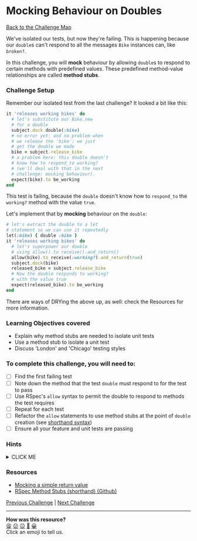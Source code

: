 # Mocking Behaviour on Doubles

[Back to the Challenge Map](0_challenge_map.md)

We've isolated our tests, but now they're failing. This is happening because our `double`s can't respond to all the messages `Bike` instances can, like `broken?`.

In this challenge, you will **mock** behaviour by allowing `double`s to respond to certain methods with predefined values. These predefined method-value relationships are called **method stubs**.

### Challenge Setup

Remember our isolated test from the last challenge? It looked a bit like this:

```ruby
it 'releases working bikes' do
  # let's substitute our Bike.new
  # for a double
  subject.dock double(:bike)
  # no error yet: and no problem when
  # we release the 'bike': we just
  # get the double we made
  bike = subject.release_bike
  # a problem here: this double doesn't
  # know how to respond_to working?
  # (we'll deal with that in the next
  # challenge: mocking behaviour).
  expect(bike).to be_working
end
```

This test is failing, because the `double` doesn't know how to `respond_to` the `working?` method with the value `true`.

Let's implement that by **mocking** behaviour on the `double`:

```ruby
# let's extract the double to a let
# statement so we can use it repeatedly
let(:bike) { double :bike }
it 'releases working bikes' do
  # let's superpower our double
  # using allow().to receive().and_return()
  allow(bike).to receive(:working?).and_return(true)
  subject.dock(bike)
  released_bike = subject.release_bike
  # Now the double responds to working?
  # with the value true
  expect(released_bike).to be_working
end
```

There are ways of DRYing the above up, as well: check the Resources for more information.

### Learning Objectives covered
- Explain why method stubs are needed to isolate unit tests
- Use a method stub to isolate a unit test
- Discuss 'London' and 'Chicago' testing styles

### To complete this challenge, you will need to:

- [ ] Find the first failing test
- [ ] Note down the method that the test `double` must respond to for the test to pass
- [ ] Use RSpec's `allow` syntax to permit the double to respond to methods the test requires
- [ ] Repeat for each test
- [ ] Refactor the `allow` statements to use method stubs at the point of `double` creation (see [shorthand syntax](https://github.com/rspec/rspec-mocks#method-stubs))
- [ ] Ensure all your feature and unit tests are passing

### Hints

<details><summary>CLICK ME</summary>
  <li>Everything you need to solve this challenge step is in the materials above. Take some time before you start to make sure you understand exactly why your tests are currently failing.</li>
</details>

### Resources
- [Mocking a simple return value](https://www.relishapp.com/rspec/rspec-mocks/v/2-14/docs/method-stubs/allow-with-a-simple-return-value)
- [RSpec Method Stubs (shorthand) (Github)](https://github.com/rspec/rspec-mocks#method-stubs)

[Previous Challenge](19_isolating_tests_with_doubles.md) | [Next Challenge](21_men_with_ven.md)

<!-- BEGIN GENERATED SECTION DO NOT EDIT -->

---

**How was this resource?**  
[😫](https://airtable.com/shrUJ3t7KLMqVRFKR?prefill_Repository=course&prefill_File=boris_bikes/20_mocking_behaviour_on_doubles.md&prefill_Sentiment=😫) [😕](https://airtable.com/shrUJ3t7KLMqVRFKR?prefill_Repository=course&prefill_File=boris_bikes/20_mocking_behaviour_on_doubles.md&prefill_Sentiment=😕) [😐](https://airtable.com/shrUJ3t7KLMqVRFKR?prefill_Repository=course&prefill_File=boris_bikes/20_mocking_behaviour_on_doubles.md&prefill_Sentiment=😐) [🙂](https://airtable.com/shrUJ3t7KLMqVRFKR?prefill_Repository=course&prefill_File=boris_bikes/20_mocking_behaviour_on_doubles.md&prefill_Sentiment=🙂) [😀](https://airtable.com/shrUJ3t7KLMqVRFKR?prefill_Repository=course&prefill_File=boris_bikes/20_mocking_behaviour_on_doubles.md&prefill_Sentiment=😀)  
Click an emoji to tell us.

<!-- END GENERATED SECTION DO NOT EDIT -->
